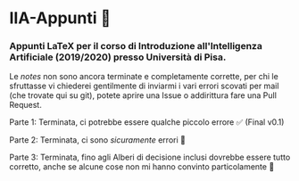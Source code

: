 # IIA-Appunti 🧠
### Appunti LaTeX per il corso di Introduzione all'Intelligenza Artificiale (2019/2020) presso Università di Pisa.
Le *notes* non sono ancora terminate e completamente corrette, per chi le sfruttasse vi chiederei gentilmente di inviarmi i vari errori scovati per mail (che trovate qui su git), potete aprire una Issue o addirittura fare una Pull Request.

Parte 1: Terminata, ci potrebbe essere qualche piccolo errore ✅ (Final v0.1)

Parte 2: Terminata, ci sono *sicuramente* errori 🤔

Parte 3: Terminata, fino agli Alberi di decisione inclusi dovrebbe essere tutto corretto, anche se alcune cose non mi hanno convinto particolamente 🤯
